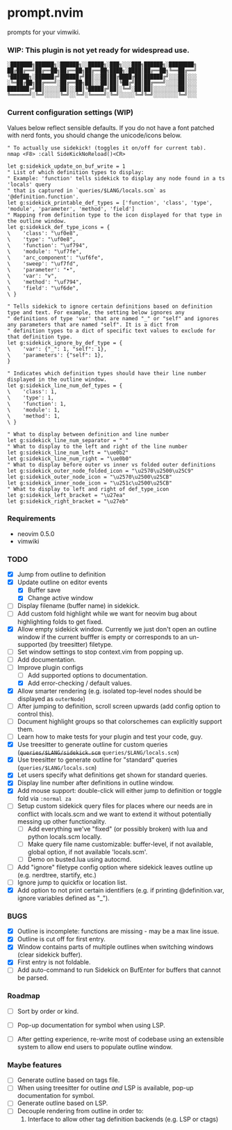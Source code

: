 # prompt.nvim
prompts for your vimwiki.

### WIP: This plugin is not yet ready for widespread use.

```
░███████╗██████╗░██████╗░░█████╗░███╗░░░███╗██████╗░████████╗
██╔██╔══╝██╔══██╗██╔══██╗██╔══██╗████╗░████║██╔══██╗╚══██╔══╝
╚██████╗░██████╔╝██████╔╝██║░░██║██╔████╔██║██████╔╝░░░██║░░░
░╚═██╔██╗██╔═══╝░██╔══██╗██║░░██║██║╚██╔╝██║██╔═══╝░░░░██║░░░
███████╔╝██║░░░░░██║░░██║╚█████╔╝██║░╚═╝░██║██║░░░░░░░░██║░░░
╚══════╝░╚═╝░░░░░╚═╝░░╚═╝░╚════╝░╚═╝░░░░░╚═╝╚═╝░░░░░░░░╚═╝░░░
```

<!-- ![Sidekick Demo](./.github/images/sidekick_demo.jpg) -->

### Current configuration settings (WIP)

Values below reflect sensible defaults.  If you do not have a font patched with nerd fonts, you should change the unicode/icons below.

```
" To actually use sidekick! (toggles it on/off for current tab).
nmap <F8> :call SideKickNoReload()<CR>

let g:sidekick_update_on_buf_write = 1
" List of which definition types to display:
" Example: 'function' tells sidekick to display any node found in a ts 'locals' query
" that is captured in `queries/$LANG/locals.scm` as '@definition.function'.
let g:sidekick_printable_def_types = ['function', 'class', 'type', 'module', 'parameter', 'method', 'field']
" Mapping from definition type to the icon displayed for that type in the outline window.
let g:sidekick_def_type_icons = {
\    'class': "\uf0e8",
\    'type': "\uf0e8",
\    'function': "\uf794",
\    'module': "\uf7fe",
\    'arc_component': "\uf6fe",
\    'sweep': "\uf7fd",
\    'parameter': "•",
\    'var': "v",
\    'method': "\uf794",
\    'field': "\uf6de",
\ }

" Tells sidekick to ignore certain definitions based on definition type and text. For example, the setting below ignores any
" definitions of type 'var' that are named "_" or "self" and ignores any parameters that are named "self". It is a dict from
" definition types to a dict of specific text values to exclude for that definition type.
let g:sidekick_ignore_by_def_type = {
\    'var': {"_": 1, "self": 1},
\    'parameters': {"self": 1},
}

" Indicates which definition types should have their line number displayed in the outline window.
let g:sidekick_line_num_def_types = {
\    'class': 1,
\    'type': 1,
\    'function': 1,
\    'module': 1,
\    'method': 1,
\ }

" What to display between definition and line number
let g:sidekick_line_num_separator = " "
" What to display to the left and right of the line number
let g:sidekick_line_num_left = "\ue0b2"
let g:sidekick_line_num_right = "\ue0b0"
" What to display before outer vs inner vs folded outer definitions
let g:sidekick_outer_node_folded_icon = "\u2570\u2500\u25C9"
let g:sidekick_outer_node_icon = "\u2570\u2500\u25CB"
let g:sidekick_inner_node_icon = "\u251c\u2500\u25CB"
" What to display to left and right of def_type_icon
let g:sidekick_left_bracket = "\u27ea"
let g:sidekick_right_bracket = "\u27eb"

```

### Requirements

- neovim 0.5.0
- vimwiki

### TODO

- [x] Jump from outline to definition
- [x] Update outline on editor events
  - [x] Buffer save
  - [x] Change active window
- [ ] Display filename (buffer name) in sidekick.
- [ ] Add custom fold highlight while we want for neovim bug about highlighting folds to get fixed.
- [X] Allow empty sidekick window. Currently we just don't open an outline window if the current bufffer is empty or corresponds to an un-supported (by treesitter) filetype.
- [ ] Set window settings to stop context.vim from popping up.
- [ ] Add documentation.
- [ ] Improve plugin configs
  - [ ] Add supported options to documentation.
  - [X] Add error-checking / default values.
- [X] Allow smarter rendering (e.g. isolated top-level nodes should be displayed as `outerNode`)
- [ ] After jumping to definition, scroll screen upwards (add config option to control this).
- [ ] Document highlight groups so that colorschemes can explicitly support them.
- [ ] Learn how to make tests for your plugin and test your code, guy.
- [X] Use treesitter to generate outline for custom queries (~~`queries/$LANG/sidekick.scm`~~ `queries/$LANG/locals.scm`)
- [X] Use treesitter to generate outline for "standard" queries (`queries/$LANG/locals.scm`)
- [X] Let users specify what definitions get shown for standard queries.
- [X] Display line number after definitions in outline window.
- [X] Add mouse support: double-click will either jump to definition or toggle fold via `:normal za`
- [ ] Setup custom sidekick query files for places where our needs are in conflict with locals.scm and we want to extend it without potentially messing up other functionality.
  - [ ] Add everything we've "fixed" (or possibly broken) with lua and python locals.scm locally.
  - [ ] Make query file name customizable: buffer-level, if not available, global option, if not available 'locals.scm'.
  - [ ] Demo on busted.lua using autocmd.
- [ ] Add "ignore" filetype config option where sidekick leaves outline up (e.g. nerdtree, startify, etc.)
- [ ] Ignore jump to quickfix or location list.
- [X] Add option to not print certain identifiers (e.g. if printing @definition.var, ignore variables defined as "_").

### BUGS

- [X] Outline is incomplete: functions are missing - may be a max line issue.
- [X] Outline is cut off for first entry.
- [X] Window contains parts of multiple outlines when switching windows (clear sidekick buffer).
- [X] First entry is not foldable.
- [ ] Add auto-command to run Sidekick on BufEnter for buffers that cannot be parsed.

### Roadmap

- [ ] Sort by order or kind.
- [ ] Pop-up documentation for symbol when using LSP.
- [ ] After getting experience, re-write most of codebase using an extensible system to allow end users to populate outline window.


### Maybe features  

- [ ] Generate outline based on tags file.
- [ ] When using treesitter for outline *and* LSP is available, pop-up documentation for symbol.
- [ ] Generate outline based on LSP.
- [ ] Decouple rendering from outline in order to:
  1. Interface to allow other tag definition backends (e.g. LSP or ctags)
